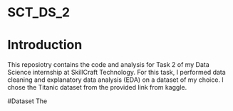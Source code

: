 # SCT_DS_2
# Introduction
This reposiotry contains the code and analysis for Task 2 of my Data Science internship at SkillCraft Technology. For this task, I performed data cleaning and explanatory data analysis (EDA) on a dataset of my choice. I chose the Titanic dataset from the provided link from kaggle.

#Dataset
The 

